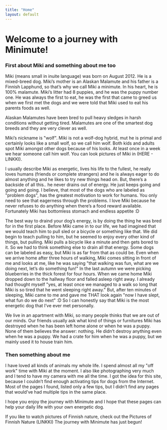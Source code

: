```yaml
---
title: "Home"
layout: default
---
```


# Welcome to a journey with Minimute!

### First about Miki and something about me too

Miki (means small in inuite language) was born on August 2012. He is a mixed-breed dog. Miki’s mother is an Alaskan Malamute and his father is a Finnish Lapphund, so that’s why we call Miki a minimute. In his heart, he is 100% malamute. Miki’s litter had 8 puppies, and he was the puppy number one. He was always the first to eat, he was the first that came to greed us when we first met the dogs and we were told that Miki used to eat his parents foods as well.

Alaskan Malamutes have been bred to pull heavy sledges in harsh conditions without getting tired. Malamutes are one of the smartest dog breeds and they are very clever as well.

Miki’s nickname is "wolf". Miki is not a wolf-dog hybrid, mut he is primal and certainly looks like a small wolf, so we call him wolf. Both kids and adults spot Miki amongst other dogs because of his looks. At least once in a week we hear someone call him wolf. You can look pictures of Miki in (HERE - LINKKI).

I usually describe Miki as energetic, lives his life to the fullest, he really loves humans (friends or complete strangers) and he is always eager to do almost anything and he likes to try new things head on. But, there’s a backside of all this.. he never drains out of energy. He just keeps going and going and going. I believe, that most of the dogs who are labeled as "problem dogs", has the greatest motivation to work for humans. You only need to see that eagerness through the problems. I love Miki because he never refuses to do anything when there’s a food reward available. Fortunately Miki has bottomless stomach and endless appetite :D

The best way to draind your dog’s energy, is by doing the thing he was bred for in the first place. Before Miki came in to our life, we had imagined that we would teach him to pull sled or a bicycle or something like that. We did begin to teach pulling to him, but he seemed to enjoy every other kind of things, but pulling. Miki pulls a bicycle like a minute and then gets bored to it. So we had to think something else to drain all that energy.
Some dogs can be labeled as easy, but Miki is as far from that as could be. Even when we arrive home after three hours of walking, Miki comes sitting in front of me and looks at me, like he was saying "that walking was fun, what are we doing next, let’s do something fun!" In the last autumn we were picking blueberries in the thick forest for four hours. When we came home Miki dropped down to the hallway floor and falled asleep right away. I already had thought myself "yes, at least once we managed to a walk so long that Miki is so tired that he went sleeping right away." But, after ten minutes of sleeping, Miki came to me and gave me THAT look again "now I have slept, what fun do we do next" :D So I can honestly say that Miki is the most energetic dog that I’ve ever met personally.

We live in an apartment with Miki, so many people thinks that we are out of our minds. Our friends usually ask what kind of things or furnitures Miki has destroyed when he has been left home alone or when he was a puppy. None of them believes the answer: nothing. He didn’t destroy anything even when he was a puppy. We had a crate for him when he was a puppy, but we mainly used it to house train him.

### Then something about me

I have loved all kinds of animals my whole life. I spend almost all my "off work" time with Miki at the moment. I also like photographing very much and I tend to have my camera with me all the time. I got the idea for this site, because I couldn’t find enough activating tips for dogs from the Internet. Most of the pages I found, listed only a few tips, but I didn’t find any pages that would’ve had multiple tips in the same place.

I hope you enjoy the journey with Minimute and I hope that these pages can help your daily life with your own energetic dog.

If you like to watch pictures of Finnish nature, check out the Pictures of Finnish Nature (LINKKI)
The journey with Minimute has just begun!
